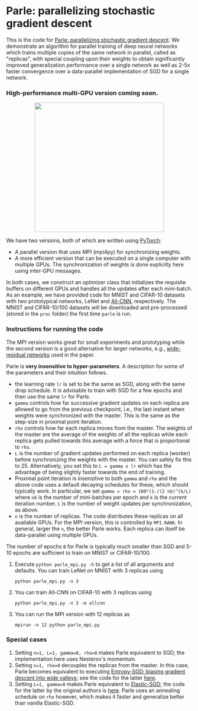 # Parle: parallelizing stochastic gradient descent

This is the code for [Parle: parallelizing stochastic gradient descent](https://arxiv.org/abs/1707.00424). We demonstrate an algorithm for parallel training of deep neural networks which trains multiple copies of the same network in parallel, called as "replicas", with special coupling upon their weights to obtain significantly improved generalization performance over a single network as well as 2-5x faster convergence over a data-parallel implementation of SGD for a single network.

### High-performance multi-GPU version coming soon.

<p align="center">
<img src="https://i.imgur.com/KZlZ3Nw.jpg" width="350">
</p>

We have two versions, both of which are written using [PyTorch](http://pytorch.org):

- A parallel version that uses MPI (mpi4py) for synchronizing weights.
- A more efficient version that can be executed on a single computer with multiple GPUs. The synchronization of weights is done explicitly here using inter-GPU messages.

In both cases, we construct an optimizer class that initializes the requisite buffers on different GPUs and handles all the updates after each mini-batch. As an example, we have provided code for MNIST and CIFAR-10 datasets with two prototypical networks, LeNet and [All-CNN](https://arxiv.org/abs/1412.6806), respectively. The MNIST and CIFAR-10/100 datasets will be downloaded and pre-processed (stored in the ``proc`` folder) the first time ``parle`` is run.

### Instructions for running the code

The MPI version works great for small experiments and prototyping while the second version is a good alternative for larger networks, e.g., [wide-residual networks](https://arxiv.org/abs/1605.07146) used in the paper.

Parle is **very insensitive to hyper-parameters**. A description for some of the parameters and their intuition follows.
- the learning rate ``lr`` is set to be the same as SGD, along with the same drop schedule. It is advisable to train with SGD for a few epochs and then use the same ``lr`` for Parle.
- ``gamma`` controls how far successive gradient updates on each replica are allowed to go from the previous checkpoint, i.e., the last instant when weights were synchronized with the master. This is the same as the step-size in proximal point iteration.
- ``rho`` controls how far each replica moves from the master. The weights of the master are the average of the weights of all the replicas while each replica gets pulled towards this average with a force that is proportional to ``rho``.
- ``L`` is the number of gradient updates performed on each replica (worker) before synchronizing the weights with the master. You can safely fix this to 25. Alternatively, you set this to ``L = gamma x lr`` which has the advantage of being slightly faster towards the end of training.
- Proximal point iteration is insensitive to both ``gamma`` and ``rho`` and the above code uses a default decaying schedules for these, which should typically work. In particular, we set ``gamma = rho = 100*(1-/(2 nb)^(k/L)`` where ``nb`` is the number of mini-batches per epoch and ``k`` is the current iteration number. ``L`` is the number of weight updates per synchronization, as above.
- ``n`` is the number of replicas. The code distributes these replicas on all available GPUs. For the MPI version, this is controlled by ``MPI.RANK``. In general, larger the ``n``, the better Parle works. Each replica can itself be data-parallel using multiple GPUs.

The number of epochs ``B`` for Parle is typically much smaller than SGD and 5-10 epochs are sufficient to train on MNIST or CIFAR-10/100.

1. Execute ``python parle_mpi.py -h`` to get a list of all arguments and defaults. You can train LeNet on MNIST with 3 replicas using
    ```
    python parle_mpi.py -n 3
    ```
2. You can train All-CNN on CIFAR-10 with 3 replicas using
    ```
    python parle_mpi.py -n 3 -m allcnn
    ```
3. You can run the MPI version with 12 replicas as

    ```
    mpirun -n 12 python parle_mpi.py
    ```

### Special cases
1. Setting ``n=1, L=1, gamma=0, rho=0`` makes Parle equivalent to SGD; the implementation here uses Nesterov's momentum.
2. Setting ``n=1, rho=0`` decouples the replicas from the master. In this case, Parle becomes equivalent to executing [Entropy-SGD: biasing gradient descent into wide valleys](https://arxiv.org/abs/1611.01838); see the code for the latter [here](https://github.com/ucla-vision/entropy-sgd).
3. Setting ``L=1, gamma=0`` makes Parle equivalent to [Elastic-SGD](https://arxiv.org/abs/1412.6651); the code for the latter by the original authors is [here](https://github.com/sixin-zh/mpiT). Parle uses an annealing schedule on ``rho`` however, which makes it faster and generalize better than vanilla Elastic-SGD.
